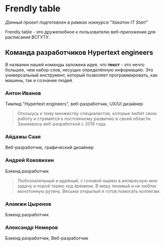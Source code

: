 # Frendly table
*Данный проект подготовлен в рамках нокнурса "Хакатон IT Start"*

Frendly table - это дружелюбное к пользователю веб-приложение для расписания ВСГУТУ.

## Команда разработчиков Hypertext engineers
В названии нашей команды заложена идея, что **текст** - это нечто большее, чем набор слов, несущих определённую информацию. Это универсальный инструмент, который позволяет программировать, как машины, так и сознание людей.

### Антон Иванов
Тимлид "Hypertext engineers", веб-разработчик, UX/UI дизайнер
> Отношусь к тому множеству специалистов, которые любят свою работу и стремятся к постоянному развитию в своей области. Занимаюсь веб-разработкой с 2019 года.

### Айдажы Саая
Веб-разработчик, графический дизайнер

### Андрей Коковихин
Бэкенд разработчик
> Любознательный и идейный, с головой ныряю в интересную мне задачу и порой теряю ход времени. В меру ленивый и не люблю монотонную рутину. Весьма открытый и готов помогать коллегам.

### Аламжи Цыренов
Бэкенд разработчик

### Александр Немеров
Бэкенд разработчик, Веб-разработчик
